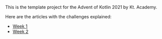 This is the template project for the Advent of Kotlin 2021 by Kt. Academy. 

Here are the articles with the challenges explained:
 * [Week 1](https://kt.academy/article/advent-2021-week1)
 * [Week 2](https://kt.academy/article/advent-2021-week2)